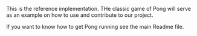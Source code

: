 This is the reference implementation. THe classic game 
of Pong will serve as an example on how to use and 
contribute to our project.

If you want to know how to get Pong running see the 
main Readme file.